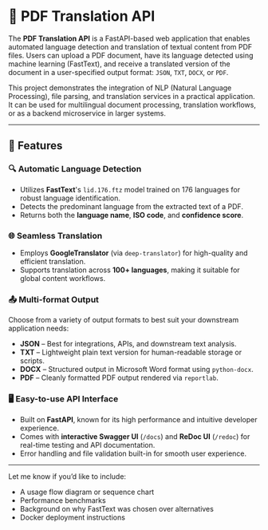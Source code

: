 # 📄 PDF Translation API

The **PDF Translation API** is a FastAPI-based web application that enables automated language detection and translation of textual content from PDF files. Users can upload a PDF document, have its language detected using machine learning (FastText), and receive a translated version of the document in a user-specified output format: `JSON`, `TXT`, `DOCX`, or `PDF`.

This project demonstrates the integration of NLP (Natural Language Processing), file parsing, and translation services in a practical application. It can be used for multilingual document processing, translation workflows, or as a backend microservice in larger systems.

---

## 🚀 Features

### 🔍 Automatic Language Detection
- Utilizes **FastText**'s `lid.176.ftz` model trained on 176 languages for robust language identification.
- Detects the predominant language from the extracted text of a PDF.
- Returns both the **language name**, **ISO code**, and **confidence score**.

### 🌐 Seamless Translation
- Employs **GoogleTranslator** (via `deep-translator`) for high-quality and efficient translation.
- Supports translation across **100+ languages**, making it suitable for global content workflows.

### 📤 Multi-format Output
Choose from a variety of output formats to best suit your downstream application needs:
- **JSON** – Best for integrations, APIs, and downstream text analysis.
- **TXT** – Lightweight plain text version for human-readable storage or scripts.
- **DOCX** – Structured output in Microsoft Word format using `python-docx`.
- **PDF** – Cleanly formatted PDF output rendered via `reportlab`.

### 🖥️ Easy-to-use API Interface
- Built on **FastAPI**, known for its high performance and intuitive developer experience.
- Comes with **interactive Swagger UI** (`/docs`) and **ReDoc UI** (`/redoc`) for real-time testing and API documentation.
- Error handling and file validation built-in for smooth user experience.

---

Let me know if you’d like to include:
- A usage flow diagram or sequence chart
- Performance benchmarks
- Background on why FastText was chosen over alternatives
- Docker deployment instructions
